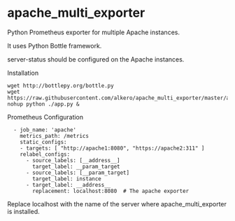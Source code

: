 # apache_multi_exporter
Python Prometheus exporter for multiple Apache instances.

It uses Python Bottle framework.


server-status should be configured on the Apache instances.


Installation

```
wget http://bottlepy.org/bottle.py
wget https://raw.githubusercontent.com/alkero/apache_multi_exporter/master/apache_multi_exporter.py
nohup python ./app.py &
```


Prometheus Configuration

```
  - job_name: 'apache'
    metrics_path: /metrics
    static_configs:
    - targets: [ "http://apache1:8080", "https://apache2:311" ]
    relabel_configs:
      - source_labels: [__address__]
        target_label: __param_target
      - source_labels: [__param_target]
        target_label: instance
      - target_label: __address__
        replacement: localhost:8080  # The apache exporter
```
Replace localhost with the name of the server where apache_multi_exporter is installed.
